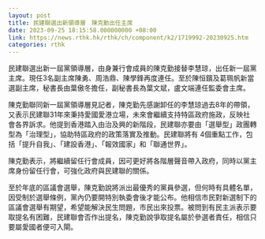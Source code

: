 ```yaml
---
layout: post
title: 民建聯選出新領導層　陳克勤出任主席
date: 2023-09-25 18:15:58.000000000 +08:00
link: https://news.rthk.hk/rthk/ch/component/k2/1719992-20230925.htm
categories: rthk
---
```


民建聯選出新一屆黨領導層，由身兼行會成員的陳克勤接替李慧琼，出任新一屆黨主席。現任3名副主席陳勇、周浩鼎、陳學鋒再度連任。至於陳恒鑌及葛珮帆新當選副主席，秘書長由葉傲冬擔任，副秘書長為葉文斌，盧文端連任監委會主席。

陳克勤聯同新一屆黨領導層見記者，陳克勤先感謝卸任的李慧琼過去8年的帶領，又表示民建聯31年來秉持愛國愛港立場，未來會繼續支持特區政府施政，反映社會各界訴求。他提到香港踏入由治及興的新階段，民建聯亦要由「選舉型」政團轉型為「治理型」，協助特區政府的政策落實及推動。民建聯將有 4個重點工作，包括「提升自我」、「建設香港」、「報效國家」和「聯通世界」。

陳克勤表示，將繼續留任行會成員，因可更好將各階層聲音帶入政府，同時以黨主席身份留任行會，可強化政府與民建聯的關係。

至於年底的區議會選舉，陳克勤說將派出最優秀的黨員參選，但何時有具體名單，因受制於選舉條例，黨內仍要開特別執委會後才能公布。他相信市民對新選制下的區議會選舉有期望，希望能解決民生問題，市民出來投票。被問到有民主派表示要取提名有困難，民建聯會否作出提名，陳克勤說爭取提名屬於參選者責任，相信只要屬愛國者便可入閘。

